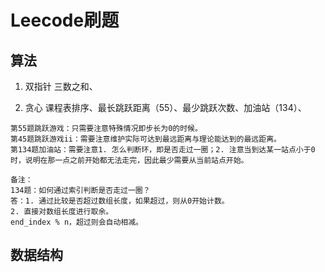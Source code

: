 # Leecode刷题
## 算法
1. 双指针
三数之和、

2. 贪心
课程表排序、最长跳跃距离（55）、最少跳跃次数、加油站（134）、
```
第55题跳跃游戏：只需要注意特殊情况即步长为0的时候。
第45题跳跃游戏ii：需要注意维护实际可达到最远距离与理论能达到的最远距离。
第134题加油站：需要注意1. 怎么判断环，即是否走过一圈；2. 注意当到达某一站点小于0时，说明在那一点之前开始都无法走完，因此最少需要从当前站点开始。

备注：
134题：如何通过索引判断是否走过一圈？
答：1. 通过比较是否超过数组长度，如果超过，则从0开始计数。
2. 直接对数组长度进行取余。
end_index % n，超过则会自动相减。
```

## 数据结构
